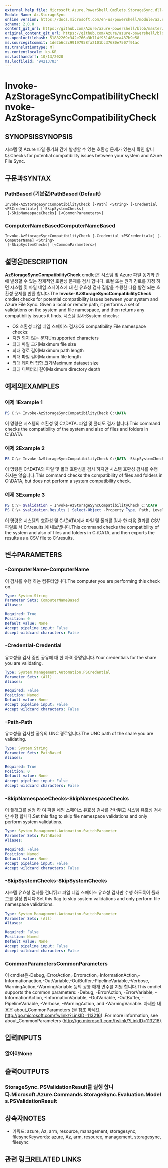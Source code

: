 ```yaml
---
external help file: Microsoft.Azure.PowerShell.Cmdlets.StorageSync.dll-Help.xml
Module Name: Az.StorageSync
online version: https://docs.microsoft.com/en-us/powershell/module/az.storagesync/invoke-azstoragesynccompatibilitycheck
schema: 2.0.0
content_git_url: https://github.com/Azure/azure-powershell/blob/master/src/StorageSync/StorageSync/help/Invoke-AzStorageSyncCompatibilityCheck.md
original_content_git_url: https://github.com/Azure/azure-powershell/blob/master/src/StorageSync/StorageSync/help/Invoke-AzStorageSyncCompatibilityCheck.md
ms.openlocfilehash: 51882269c342e766a3b714f931486eca437b9e58
ms.sourcegitcommit: 1de2b6c3c99197958fa2101bc37680e7507f91ac
ms.translationtype: MT
ms.contentlocale: ko-KR
ms.lasthandoff: 10/13/2020
ms.locfileid: "94213783"
---
```

# <span data-ttu-id="525a9-101">Invoke-AzStorageSyncCompatibilityCheck</span><span class="sxs-lookup"><span data-stu-id="525a9-101">Invoke-AzStorageSyncCompatibilityCheck</span></span>

## <span data-ttu-id="525a9-102">SYNOPSIS</span><span class="sxs-lookup"><span data-stu-id="525a9-102">SYNOPSIS</span></span>
<span data-ttu-id="525a9-103">시스템 및 Azure 파일 동기화 간에 발생할 수 있는 호환성 문제가 있는지 확인 합니다.</span><span class="sxs-lookup"><span data-stu-id="525a9-103">Checks for potential compatibility issues between your system and Azure File Sync.</span></span>

## <span data-ttu-id="525a9-104">구문과</span><span class="sxs-lookup"><span data-stu-id="525a9-104">SYNTAX</span></span>

### <span data-ttu-id="525a9-105">PathBased (기본값)</span><span class="sxs-lookup"><span data-stu-id="525a9-105">PathBased (Default)</span></span>
```
Invoke-AzStorageSyncCompatibilityCheck [-Path] <String> [-Credential <PSCredential>] [-SkipSystemChecks]
 [-SkipNamespaceChecks] [<CommonParameters>]
```

### <span data-ttu-id="525a9-106">ComputerNameBased</span><span class="sxs-lookup"><span data-stu-id="525a9-106">ComputerNameBased</span></span>
```
Invoke-AzStorageSyncCompatibilityCheck [-Credential <PSCredential>] [-ComputerName] <String>
 [-SkipSystemChecks] [<CommonParameters>]
```

## <span data-ttu-id="525a9-107">설명은</span><span class="sxs-lookup"><span data-stu-id="525a9-107">DESCRIPTION</span></span>
<span data-ttu-id="525a9-108">**AzStorageSyncCompatibilityCheck** cmdlet은 시스템 및 Azure 파일 동기화 간에 발생할 수 있는 잠재적인 호환성 문제를 검사 합니다. 로컬 또는 원격 경로를 지정 하면 시스템 및 파일 네임 스페이스에 대 한 유효성 검사 집합을 수행한 다음 발견 되는 호환성 문제를 반환 합니다.</span><span class="sxs-lookup"><span data-stu-id="525a9-108">The **Invoke-AzStorageSyncCompatibilityCheck** cmdlet checks for potential compatibility issues between your system and Azure File Sync. Given a local or remote path, it performs a set of validations on the system and file namespace, and then returns any compatibility issues it finds.</span></span>
<span data-ttu-id="525a9-109">시스템 검사:</span><span class="sxs-lookup"><span data-stu-id="525a9-109">System checks:</span></span>
- <span data-ttu-id="525a9-110">OS 호환성 파일 네임 스페이스 검사:</span><span class="sxs-lookup"><span data-stu-id="525a9-110">OS compatibility File namespace checks:</span></span>
- <span data-ttu-id="525a9-111">지원 되지 않는 문자</span><span class="sxs-lookup"><span data-stu-id="525a9-111">Unsupported characters</span></span>
- <span data-ttu-id="525a9-112">최대 파일 크기</span><span class="sxs-lookup"><span data-stu-id="525a9-112">Maximum file size</span></span>
- <span data-ttu-id="525a9-113">최대 경로 길이</span><span class="sxs-lookup"><span data-stu-id="525a9-113">Maximum path length</span></span>
- <span data-ttu-id="525a9-114">최대 파일 길이</span><span class="sxs-lookup"><span data-stu-id="525a9-114">Maximum file length</span></span>
- <span data-ttu-id="525a9-115">최대 데이터 집합 크기</span><span class="sxs-lookup"><span data-stu-id="525a9-115">Maximum dataset size</span></span>
- <span data-ttu-id="525a9-116">최대 디렉터리 깊이</span><span class="sxs-lookup"><span data-stu-id="525a9-116">Maximum directory depth</span></span>

## <span data-ttu-id="525a9-117">예제의</span><span class="sxs-lookup"><span data-stu-id="525a9-117">EXAMPLES</span></span>

### <span data-ttu-id="525a9-118">예제 1</span><span class="sxs-lookup"><span data-stu-id="525a9-118">Example 1</span></span>
```powershell
PS C:\> Invoke-AzStorageSyncCompatibilityCheck C:\DATA
```

<span data-ttu-id="525a9-119">이 명령은 시스템의 호환성 및 C:\DATA. 파일 및 폴더도 검사 합니다.</span><span class="sxs-lookup"><span data-stu-id="525a9-119">This command checks the compatibility of the system and also of files and folders in C:\DATA.</span></span>

### <span data-ttu-id="525a9-120">예제 2</span><span class="sxs-lookup"><span data-stu-id="525a9-120">Example 2</span></span>
```powershell
PS C:\> Invoke-AzStorageSyncCompatibilityCheck C:\DATA -SkipSystemChecks
```

<span data-ttu-id="525a9-121">이 명령은 C:\DATA의 파일 및 폴더 호환성을 검사 하지만 시스템 호환성 검사를 수행 하지는 않습니다.</span><span class="sxs-lookup"><span data-stu-id="525a9-121">This command checks the compatibility of files and folders in C:\DATA, but does not perform a system compatibility check.</span></span>

### <span data-ttu-id="525a9-122">예제 3</span><span class="sxs-lookup"><span data-stu-id="525a9-122">Example 3</span></span>
```powershell
PS C:\> $validation = Invoke-AzStorageSyncCompatibilityCheck C:\DATA
PS C:\> $validation.Results | Select-Object -Property Type, Path, Level, Description, Result | Export-Csv -Path C:\results.csv -Encoding utf8
```

<span data-ttu-id="525a9-123">이 명령은 시스템의 호환성 및 C:\DATA에서 파일 및 폴더를 검사 한 다음 결과를 CSV 파일로 서 C:\results.에 내보냅니다.</span><span class="sxs-lookup"><span data-stu-id="525a9-123">This command checks the compatibility of the system and also of files and folders in C:\DATA, and then exports the results as a CSV file to C:\results.</span></span>

## <span data-ttu-id="525a9-124">변수</span><span class="sxs-lookup"><span data-stu-id="525a9-124">PARAMETERS</span></span>

### <span data-ttu-id="525a9-125">-ComputerName</span><span class="sxs-lookup"><span data-stu-id="525a9-125">-ComputerName</span></span>
<span data-ttu-id="525a9-126">이 검사를 수행 하는 컴퓨터입니다.</span><span class="sxs-lookup"><span data-stu-id="525a9-126">The computer you are performing this check on.</span></span>

```yaml
Type: System.String
Parameter Sets: ComputerNameBased
Aliases:

Required: True
Position: 0
Default value: None
Accept pipeline input: False
Accept wildcard characters: False
```

### <span data-ttu-id="525a9-127">-Credential</span><span class="sxs-lookup"><span data-stu-id="525a9-127">-Credential</span></span>
<span data-ttu-id="525a9-128">유효성을 검사 중인 공유에 대 한 자격 증명입니다.</span><span class="sxs-lookup"><span data-stu-id="525a9-128">Your credentials for the share you are validating.</span></span>

```yaml
Type: System.Management.Automation.PSCredential
Parameter Sets: (All)
Aliases:

Required: False
Position: Named
Default value: None
Accept pipeline input: False
Accept wildcard characters: False
```

### <span data-ttu-id="525a9-129">-Path</span><span class="sxs-lookup"><span data-stu-id="525a9-129">-Path</span></span>
<span data-ttu-id="525a9-130">유효성을 검사할 공유의 UNC 경로입니다.</span><span class="sxs-lookup"><span data-stu-id="525a9-130">The UNC path of the share you are validating.</span></span>

```yaml
Type: System.String
Parameter Sets: PathBased
Aliases:

Required: True
Position: 0
Default value: None
Accept pipeline input: False
Accept wildcard characters: False
```

### <span data-ttu-id="525a9-131">-SkipNamespaceChecks</span><span class="sxs-lookup"><span data-stu-id="525a9-131">-SkipNamespaceChecks</span></span>
<span data-ttu-id="525a9-132">이 플래그를 설정 하 여 파일 네임 스페이스 유효성 검사를 건너뛰고 시스템 유효성 검사만 수행 합니다.</span><span class="sxs-lookup"><span data-stu-id="525a9-132">Set this flag to skip file namespace validations and only perform system validations.</span></span>

```yaml
Type: System.Management.Automation.SwitchParameter
Parameter Sets: PathBased
Aliases:

Required: False
Position: Named
Default value: None
Accept pipeline input: False
Accept wildcard characters: False
```

### <span data-ttu-id="525a9-133">-SkipSystemChecks</span><span class="sxs-lookup"><span data-stu-id="525a9-133">-SkipSystemChecks</span></span>
<span data-ttu-id="525a9-134">시스템 유효성 검사를 건너뛰고 파일 네임 스페이스 유효성 검사만 수행 하도록이 플래그를 설정 합니다.</span><span class="sxs-lookup"><span data-stu-id="525a9-134">Set this flag to skip system validations and only perform file namespace validations.</span></span>

```yaml
Type: System.Management.Automation.SwitchParameter
Parameter Sets: (All)
Aliases:

Required: False
Position: Named
Default value: None
Accept pipeline input: False
Accept wildcard characters: False
```

### <span data-ttu-id="525a9-135">CommonParameters</span><span class="sxs-lookup"><span data-stu-id="525a9-135">CommonParameters</span></span>
<span data-ttu-id="525a9-136">이 cmdlet은-Debug,-ErrorAction,-Erroraction,-InformationAction,-Informationaction,-OutVariable,-OutBuffer,-PipelineVariable,-Verbose,-WarningAction,-WarningVariable 등의 공통 매개 변수를 지원 합니다.</span><span class="sxs-lookup"><span data-stu-id="525a9-136">This cmdlet supports the common parameters: -Debug, -ErrorAction, -ErrorVariable, -InformationAction, -InformationVariable, -OutVariable, -OutBuffer, -PipelineVariable, -Verbose, -WarningAction, and -WarningVariable.</span></span> <span data-ttu-id="525a9-137">자세한 내용은 about_CommonParameters (을 참조 하세요 http://go.microsoft.com/fwlink/?LinkID=113216) .</span><span class="sxs-lookup"><span data-stu-id="525a9-137">For more information, see about_CommonParameters (http://go.microsoft.com/fwlink/?LinkID=113216).</span></span>

## <span data-ttu-id="525a9-138">입력</span><span class="sxs-lookup"><span data-stu-id="525a9-138">INPUTS</span></span>

### <span data-ttu-id="525a9-139">않아야</span><span class="sxs-lookup"><span data-stu-id="525a9-139">None</span></span>

## <span data-ttu-id="525a9-140">출력</span><span class="sxs-lookup"><span data-stu-id="525a9-140">OUTPUTS</span></span>

### <span data-ttu-id="525a9-141">StorageSync. PSValidationResult를 실행 합니다.</span><span class="sxs-lookup"><span data-stu-id="525a9-141">Microsoft.Azure.Commands.StorageSync.Evaluation.Models.PSValidationResult</span></span>

## <span data-ttu-id="525a9-142">상속자</span><span class="sxs-lookup"><span data-stu-id="525a9-142">NOTES</span></span>
* <span data-ttu-id="525a9-143">키워드: azure, Az, arm, resource, management, storagesync, filesync</span><span class="sxs-lookup"><span data-stu-id="525a9-143">Keywords: azure, Az, arm, resource, management, storagesync, filesync</span></span>

## <span data-ttu-id="525a9-144">관련 링크</span><span class="sxs-lookup"><span data-stu-id="525a9-144">RELATED LINKS</span></span>
